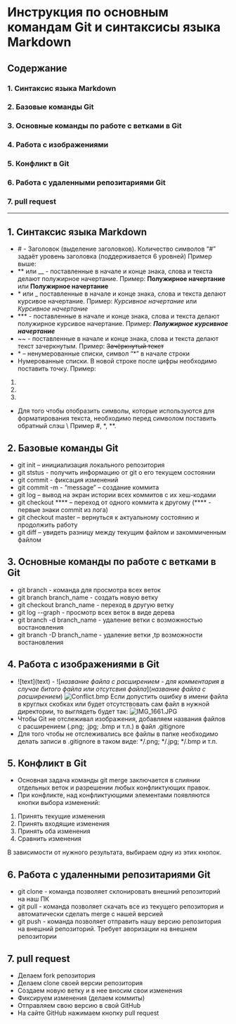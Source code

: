 # Инструкция по основным командам Git и синтаксисы языка Markdown
## Содержание
### 1. Синтаксис языка Markdown
### 2. Базовые команды Git
### 3. Основные команды по работе с ветками в Git
### 4. Работа с изображениями
### 5. Конфликт в Git
### 6. Работа с удаленными репозитариями Git
### 7. pull request

---
## 1. Синтаксис языка Markdown
* \# -  Заголовок (выделение заголовков). Количество символов “#” задаёт уровень заголовка
(поддерживается 6 уровней)
Пример выше:
* **  или __  - поставленные в начале и конце знака, слова и текста делают полужирное начертание. Пример: **Полужирное начертание** или __Полужирное начертание__
* \* или \_ поставленные в начале и конце знака, слова и текста делают курсивое начертание. Пример: *Курсивное начертание* или _Курсивное начертание_
* \*** - поставленные в начале и конце знака, слова и текста делают полужирное курсивое начертание. Пример: ***Полужирное курсивное начертание***
* \~~ - поставленные в начале и конце знака, слова и текста делают текст зачеркнутым. Пример: ~~Зачёркнутый текст~~
* \* – ненумерованные списки, символ “*” в начале строки
* Нумерованные списки. В новой строке после цифры необходимо поставить точку. Пример:
1. 
2. 
3. 

* Для того чтобы отобразить символы, которые используются для форматирования текста, необходимо перед символом поставить обратный слэш \ Пример \#, \*, \**.

## 2. Базовые команды Git

* git init – инициализация локального репозитория
* git ststus - получить информацию от git о его текущем состоянии
* git commit - фиксация изменений
* git commit -m - “message” – создание коммита
* git log – вывод на экран истории всех коммитов с их хеш-кодами
* git checkout **** – переход от одного коммита к другому (**** - первые знаки commit из лога)
* git checkout master – вернуться к актуальному состоянию и продолжить работу
* git diff – увидеть разницу между текущим файлом и закоммиченным файлом

## 3. Основные команды по работе с ветками в Git

* git branch - команда для просмотра всех веток
* git branch branch_name - создать новую ветку 
* git checkout branch_name - переход в другую ветку
* git log --graph - просмотр всех веток в виде дерева
* git branch -d branch_name - удаление ветки с возможностью востановления
* git branch -D branch_name - удаление ветки ,tp возможности востановления

## 4. Работа с изображениями в Git
* \!\[text](text) - ![*название файла с расширением - для комментария в случае битого файла или отсутсвия файла*](*название файла с расширением*) ![Conflict.bmp](Conflict.bmp) 
Если допустить ошибку в имени файла в круглых скобках или будет отсутствовать сам файл в нужной директории, то выглядеть будет так:
![IMG_1661.JPG](IMG_1661.JP)
* Чтобы Git не отслеживал изображения, добавляем названия файлов с расширением (.png; .jpg; .bmp и т.п.) в файл .gitignore
* Для того чтобы не отслеживались все файлы в папке необходимо делать записи в .gitignore в таком виде: */.png; */.jpg; */.bmp и т.п.

## 5. Конфликт в Git
* Основная задача команды git merge заключается в слиянии отдельных веток и разрешении любых конфликтующих правок.
* При конфликте, над конфликтующими элементами появляются кнопки выбора изменений:
1. Принять текущие изменения
2. Принять входящие изменения
3. Принять оба изменения
4. Сравнить изменения

В зависимости от нужного результата, выбираем одну из этих кнопок.

## 6. Работа с удаленными репозитариями Git
* git clone - команда позволяет склонировать внешний репозиторий на наш ПК
* git pull - команда позволяет скачать все из текущего репозитория и автоматически
сделать merge с нашей версией
* git push - команда позволяет отправить нашу версию репозитория на внешний
репозиторий. Требует аворизации на внешнем репозитории 

## 7. pull request
* Делаем fork репозитория
* Делаем clone своей версии репозитория
* Создаем новую ветку и в нее вносим свои изменения
* Фиксируем изменения (делаем коммиты)
* Отправляем свою версию в свой GitHub
* На сайте GitHub нажимаем кнопку pull request 
